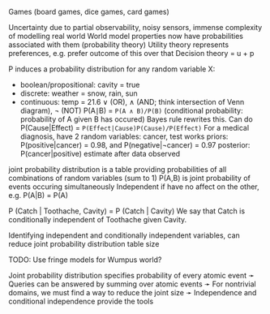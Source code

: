 <!-- SPDX-License-Identifier: zlib-acknowledgement -->
Games (board games, dice games, card games)

Uncertainty due to partial observability, noisy sensors, immense complexity of modelling real world
World model properties now have probabilities associated with them (probability theory)
Utility theory represents preferences, e.g. prefer outcome of this over that
Decision theory = u + p

P induces a probability distribution for any random variable X:
* boolean/propositional: cavity = true
* discrete: weather = snow, rain, sun
* continuous: temp = 21.6
∨ (OR), ∧ (AND; think intersection of Venn diagram), ¬ (NOT)
P(A∣B) = `P(A ∧ B)/P(B)` (conditional probability: probability of A given B has occured) 
Bayes rule rewrites this. Can do P(Cause|Effect) = `P(Effect|Cause)P(Cause)/P(Effect)`
For a medical diagnosis, have 2 random variables: cancer, test works
priors: P(positive|cancer) = 0.98, and P(negative|¬cancer) = 0.97
posterior: P(cancer|positive) estimate after data observed

joint probability distribution is a table providing probabilities of all combinations of random variables (sum to 1)
P(A,B) is joint probability of events occuring simultaneously
Independent if have no affect on the other, e.g. P(A|B) = P(A)   

P (Catch | Toothache, Cavity) = P (Catch | Cavity)
We say that Catch is conditionally independent of Toothache given Cavity.

Identifying independent and conditionally independent variables, can reduce joint probability distribution table size

TODO: Use fringe models for Wumpus world?

Joint probability distribution specifies probability of every atomic event
➛ Queries can be answered by summing over atomic events
➛ For nontrivial domains, we must find a way to reduce the joint size
➛ Independence and conditional independence provide the tools 
